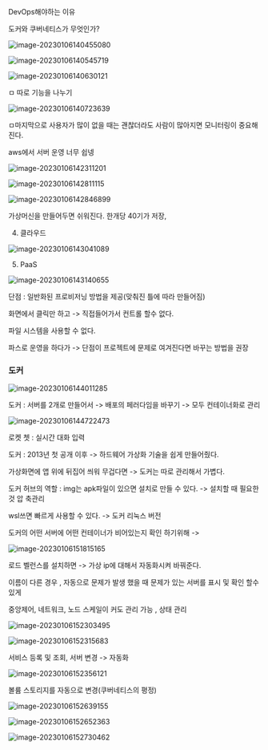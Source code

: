 DevOps해야하는 이유

도커와 쿠버네티스가 무엇인가?

![image-20230106140455080](C:\Users\SSAFY\AppData\Roaming\Typora\typora-user-images\image-20230106140455080.png)

![image-20230106140545719](C:\Users\SSAFY\AppData\Roaming\Typora\typora-user-images\image-20230106140545719.png)

![image-20230106140630121](C:\Users\SSAFY\AppData\Roaming\Typora\typora-user-images\image-20230106140630121.png)

ㅁ 따로 기능을 나누기

![image-20230106140723639](C:\Users\SSAFY\AppData\Roaming\Typora\typora-user-images\image-20230106140723639.png)

ㅁ마지막으로 사용자가 많이 없을 때는 괜찮더라도 사람이 많아지면 모니터링이 중요해진다. 

aws에서 서버 운영 너무 쉽넹



![image-20230106142311201](C:\Users\SSAFY\AppData\Roaming\Typora\typora-user-images\image-20230106142311201.png)

![image-20230106142811115](C:\Users\SSAFY\AppData\Roaming\Typora\typora-user-images\image-20230106142811115.png)

![image-20230106142846899](C:\Users\SSAFY\AppData\Roaming\Typora\typora-user-images\image-20230106142846899.png)

가상머신을 만들어두면 쉬워진다. 한개당 40기가 저장,

4. 클라우드

![image-20230106143041089](C:\Users\SSAFY\AppData\Roaming\Typora\typora-user-images\image-20230106143041089.png)

5. PaaS

![image-20230106143140655](C:\Users\SSAFY\AppData\Roaming\Typora\typora-user-images\image-20230106143140655.png)

단점 : 일반화된 프로비저닝 방법을 제공(맞춰진 틀에 따라 만들어짐)

화면에서 클릭만 하고 -> 직접들어가서 컨트롤 할수 없다.

파일 시스템을 사용할 수 없다.



파스로 운영을 하다가 -> 단점이 프로젝트에 문제로 여겨진다면 바꾸는 방법을 권장 



### 도커

![image-20230106144011285](C:\Users\SSAFY\AppData\Roaming\Typora\typora-user-images\image-20230106144011285.png)

도커 : 서버를 2개로 만들어서 -> 배포의 페러다임을 바꾸기 -> 모두 컨테이너화로 관리

![image-20230106144722473](C:\Users\SSAFY\AppData\Roaming\Typora\typora-user-images\image-20230106144722473.png)

로켓 쳇 : 실시간 대화 입력 

도커 : 2013년 첫 공개 이후 -> 하드웨어 가상화 기술을 쉽게 만들어줬다.

가상화면에 앱 위에 뒤집어 씌워 무겁다면 -> 도커는 따로 관리해서 가볍다.



도커 허브의 역할 : img는 apk파일이 있으면 설치로 만들 수 있다. -> 설치할 때 필요한 것 압 축관리

wsl쓰면 빠르게 사용할 수 있다. -> 도커 리눅스 버전



도커의 어떤 서버에 어떤 컨테이너가 비어있는지 확인 하기위해 -> 

![image-20230106151815165](C:\Users\SSAFY\AppData\Roaming\Typora\typora-user-images\image-20230106151815165.png)

로드 벨런스를 설치하면 -> 가상 ip에 대해서 자동화시켜 바꿔준다.

이름이 다른 경우 , 자동으로 문제가 발생 했을 때 문제가 있는 서버를 표시 및 확인 할수 있게

중앙제어, 네트워크, 노드 스케일이 커도 관리 가능 , 상태 관리 

![image-20230106152303495](C:\Users\SSAFY\AppData\Roaming\Typora\typora-user-images\image-20230106152303495.png)

![image-20230106152315683](C:\Users\SSAFY\AppData\Roaming\Typora\typora-user-images\image-20230106152315683.png)

서비스 등록 및 조회, 서버 변경 -> 자동화

![image-20230106152356121](C:\Users\SSAFY\AppData\Roaming\Typora\typora-user-images\image-20230106152356121.png)

볼륨 스토리지를 자동으로 변경(쿠버네티스의 평정)

![image-20230106152639155](C:\Users\SSAFY\AppData\Roaming\Typora\typora-user-images\image-20230106152639155.png)

![image-20230106152652363](C:\Users\SSAFY\AppData\Roaming\Typora\typora-user-images\image-20230106152652363.png)

![image-20230106152730462](C:\Users\SSAFY\AppData\Roaming\Typora\typora-user-images\image-20230106152730462.png)